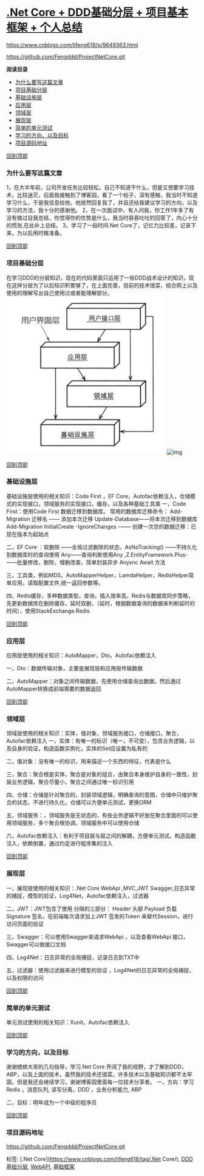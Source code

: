 # [.Net Core + DDD基础分层 + 项目基本框架 + 个人总结](https://www.cnblogs.com/lifeng618/p/9649363.html)

https://www.cnblogs.com/lifeng618/p/9649363.html



https://github.com/Fengddd/ProjectNetCore.git



**阅读目录**

- [为什么要写这篇文章](https://www.cnblogs.com/lifeng618/p/9649363.html#_label0)
- [项目基础分层](https://www.cnblogs.com/lifeng618/p/9649363.html#_label1)
- [基础设施层](https://www.cnblogs.com/lifeng618/p/9649363.html#_label2)
- [应用层](https://www.cnblogs.com/lifeng618/p/9649363.html#_label3)
- [   领域层](https://www.cnblogs.com/lifeng618/p/9649363.html#_label4)
- [展现层](https://www.cnblogs.com/lifeng618/p/9649363.html#_label5)
- [简单的单元测试](https://www.cnblogs.com/lifeng618/p/9649363.html#_label6)
- [学习的方向，以及目标](https://www.cnblogs.com/lifeng618/p/9649363.html#_label7)
- [项目源码地址](https://www.cnblogs.com/lifeng618/p/9649363.html#_label8)

[回到顶部](https://www.cnblogs.com/lifeng618/p/9649363.html#_labelTop)

### 为什么要写这篇文章

1，在大半年前，公司开发任务比较轻松，自己不知道干什么，但是又想要学习技术，比较迷茫，后面我接触到了博客园，看了一个帖子，深有感触，我当时不知道学习什么，于是我信息给他，他居然回复我了，并且还给我建议学习的方向，以及学习的方法，我十分的感谢他。
 2，在一次面试中，有人问我，你工作1年多了有没有做过自我总结，你觉得你的优势是什么，我当时吞吞吐吐的回答了，内心十分的慌张,在此补上总结。
 3，学习了一段时间.Net Core了，记忆力比较差，记录下来，为以后用时做准备。
 

[回到顶部](https://www.cnblogs.com/lifeng618/p/9649363.html#_labelTop)

### 项目基础分层



在学习DDD的分层知识，现在的代码里面只运用了一些DDD战术设计的知识，现在这样分层为了以后知识积累够了，在上面完善，目前的技术很菜，结合网上以及使用的理解写出自己使用过或者能理解部分。
 ![img](assets/1297333-20180914232406268-1207389025.png) ![img](https://img2018.cnblogs.com/blog/1297333/201810/1297333-20181018101929028-1373847048.png)

[回到顶部](https://www.cnblogs.com/lifeng618/p/9649363.html#_labelTop)

### 基础设施层

基础设施层使用的相关知识：Code First ，EF Core，Autofac依赖注入，仓储模式的实现接口，领域服务的实现接口，缓存，以及各种基础工具类
 一，Code First：使用Code First 数据迁移到数据库。
 常用的数据库迁移命令： Add-Migration 迁移名 —— 添加本次迁移 Update-Database——将本次迁移到数据库  Add-Migration InitialCreate -IgnoreChanges -—— 创建一次空的数据迁移：已现在版本为起始点

二，EF Core ：软删除 ——全局过滤删除的状态，AsNoTracking() ——不持久化到数据库时的查询使用  Any——查询判断使用Any ,Z.EntityFramework.Plus-——批量修改，删除，增删改查，简单封装异步 Anysnc  Await 方法

三，工具类，例如MD5，AutoMapperHelper，LamdaHelper，RedisHelper简单应用，读取配置文件,统一返回参数等。

四，Redis缓存，多种数据类型，查询，插入效率高，Redis与数据库同步策略，先更新数据库在删除缓存，延时双删，（延时，根据数据查询的数据来判断延时的时间），使用StackExchange.Redis
 

[回到顶部](https://www.cnblogs.com/lifeng618/p/9649363.html#_labelTop)

### 应用层



应用层使用的相关知识：AutoMapper，Dto，Autofac依赖注入

一，Dto：数据传输对象，主要是展现层和应用层传输数据

二，AutoMapper：对象之间传输数据，先使用仓储查询出数据，然后通过AutoMapper转换成前端需要的数据返回

[回到顶部](https://www.cnblogs.com/lifeng618/p/9649363.html#_labelTop)

###    领域层

领域层使用的相关知识：实体，值对象，领域服务接口，仓储接口，聚合，Autofac依赖注入
 一，实体：有唯一的标识（唯一，不可变），包含业务逻辑，以及自身的验证，构造函数实例化，实体的Set应设置为私有的

二，值对象：没有唯一的标识，用来描述一个东西的特征，代表是什么

三，聚合：聚合根是实体，聚合是对象的组合，由聚合本身维护自身的一致性，封装业务逻辑，聚合尽量小，聚合之间通过唯一标识引用

四，仓储：仓储是针对聚合的，封装领域逻辑，明确查询的意图，仓储中只维护聚合的状态，不进行持久化，仓储可以方便单元测试，更换ORM

五，领域服务：，领域服务是无状态的，有些业务逻辑不好放在聚合里面的可以使用领域服务，多个聚合根协调，领域服务中可以使用仓储

六，Autofac依赖注入：有利于项目层与层之间的解耦，方便单元测试，构造函数注入，依赖倒置，通过约定进行程序集的注入

[回到顶部](https://www.cnblogs.com/lifeng618/p/9649363.html#_labelTop)

### 展现层

一，展现层使用的相关知识：.Net Core WebApi ,MVC,JWT Swagger,日志异常的捕捉，模型的验证，Log4Net，Autofac依赖注入，过滤器

二，JWT：JWT包含了使用.分隔的三部分： Header 头部 Payload 负载 Signature 签名，在前端每次请求加上JWT 签发的Token 来替代Session，进行访问页面的验证

三，Swagger：可以使用Swagger来请求WebApi ，以及查看WebApi 接口，Swagger可以做接口文档

四，Log4Net：日志异常的全局捕捉，记录日志到TXT中

五，过滤器：使用过滤器来进行模型的验证 ，Log4Net的日志异常的全局捕捉，以及权限的访问

[回到顶部](https://www.cnblogs.com/lifeng618/p/9649363.html#_labelTop)

### 简单的单元测试

单元测试使用的相关知识：Xunit，Autofac依赖注入

[回到顶部](https://www.cnblogs.com/lifeng618/p/9649363.html#_labelTop)

### 学习的方向，以及目标

谢谢蟋蟀大哥的几句指导，学习.Net Core 开阔了我的视野，才了解到DDD，ABP，以及上面的技术，虽然我的技术还很菜，许多技术以及基础知识都不太牢固，但是我还会继续学习，谢谢博客园里面每一位技术分享者。
 一，方向：学习Redis ，消息队列, 读写分离，DDD ，业务分析能力, ABP

二，目标：明年成为一个中级的程序员
 

[回到顶部](https://www.cnblogs.com/lifeng618/p/9649363.html#_labelTop)

### 项目源码地址



<https://github.com/Fengddd/ProjectNetCore.git>





标签: [.Net Core](https://www.cnblogs.com/lifeng618/tag/.Net Core/), [DDD基础分层](https://www.cnblogs.com/lifeng618/tag/DDD基础分层/), [WebAPI](https://www.cnblogs.com/lifeng618/tag/WebAPI/), [基础框架](https://www.cnblogs.com/lifeng618/tag/基础框架/)